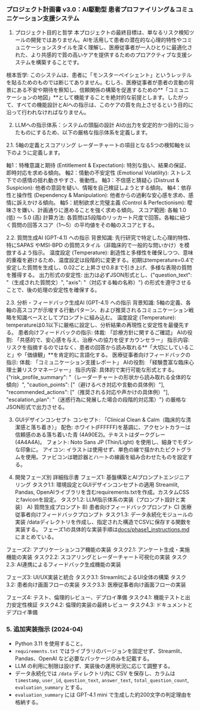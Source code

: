 ### プロジェクト計画書 v3.0：AI駆動型 患者プロファイリング＆コミュニケーション支援システム

1. プロジェクト目的と哲学
本プロジェクトの最終目標は、単なるリスク検知ツールの開発ではありません。AIを活用して患者の潜在的な心理的特性やコミュニケーションスタイルを深く理解し、医療従事者が一人ひとりに最適化された、より共感的で質の高いケアを提供するためのプロアクティブな支援システムを構築することです。

根本哲学:
このシステムは、患者に「モンスターペイシェント」というレッテルを貼るためのものでは断じてありません。むしろ、医療従事者が患者の言動の背景にある不安や期待を察知し、信頼関係の構築を促進するための**「コミュニケーションの地図」**として機能することを絶対的な前提とします。したがって、すべての機能設計とAIへの指示は、このケアの質を向上させるという目的に沿って行われなければなりません。

2. LLMへの指示体系：システムの頭脳の設計
AIの出力を安定的かつ目的に沿ったものにするため、以下の厳格な指示体系を定義します。

2.1. 5軸の定義とスコアリング
レーダーチャートの項目となる5つの検知軸を以下のように定義します。

軸1：特権意識と期待 (Entitlement & Expectation): 特別な扱い、結果の保証、即時対応を求める傾向。
軸2：情動の不安定性 (Emotional Volatility): ストレス下での感情の揺れ動きやすさ、衝動性。
軸3：不信感と猜疑心 (Distrust & Suspicion): 他者の意図を疑い、情報を自己検証しようとする傾向。
軸4：依存性と操作性 (Dependency & Manipulation): 他者からの過剰な安心感を求め、感情に訴えかける傾向。
軸5：統制欲求と完璧主義 (Control & Perfectionism): 曖昧さを嫌い、計画通りに進めることを強く求める傾向。
スコア範囲: 各軸 1.0 (低) 〜 5.0 (高)
計算方法: 各質問は5段階のリッカート尺度で回答。各軸に紐づく質問の回答スコア（1〜5）の平均値をその軸のスコアとする。

2.2. 質問生成AI (GPT-4.1) への指示
背景知識: 先行研究で特定した心理的特性、特にSAPAS やMSI-BPD の質問スタイル（非臨床的で一般的な問いかけ）を模倣するよう指示。
温度設定 (Temperature): 創造性と多様性を確保しつつ、意味的重複を避けるため、温度設定は段階的に変更する。初期はtemperature=0.4で安定した質問を生成し、0.02ごと上昇させ0.8まで引き上げ、多様な表現の質問を獲得する。
出力形式の安定性: 出力は必ずJSON形式とし、{"question_text": "（生成された質問文）", "axis": "（対応する軸の名称）"} の形式を遵守させることで、後の処理の安定性を確保する。

2.3. 分析・フィードバック生成AI (GPT-4.1) への指示
背景知識: 5軸の定義、各軸の高スコアが示唆する行動パターン、および推奨されるコミュニケーション戦略を知識ベースとしてプロンプトに組み込む。
温度設定 (Temperature): temperatureは0.1以下に厳格に設定し、分析結果の再現性と安定性を最優先する。
患者向けフィードバックの指示:
体裁: 「診療方針に関するご確認」
AIの役割: 「共感的で、安心感を与え、治療への協力を促すカウンセラー」
指示内容: リスクを指摘するのではなく、患者の回答から読み取れる**「大切にしていること」や「価値観」**を肯定的に言語化する。
医療従事者向けフィードバックの指示:
体裁: 「コミュニケーション支援レポート」
AIの役割: 「経験豊富な臨床心理士兼リスクマネージャー」
指示内容: 具体的で実行可能な形式とする。{"risk_profile_summary": "（レーダーチャートの形状から読み取れる全体的な傾向）", "caution_points": ["（避けるべき対応や言動の具体例）"], "recommended_actions": ["（推奨される対応や声かけの具体例）"], "escalation_plan": "（迷惑行為に発展した場合の段階的対応策）"} の厳格なJSON形式で出力させる。

3. GUIデザインコンセプト
コンセプト: 「Clinical Clean & Calm（臨床的な清潔感と落ち着き）」
配色: ホワイト(FFFFFF)を基調に、アクセントカラーは信頼感のある落ち着いた青 (4A90E2)。テキストはダークグレー (4A4A4A)。
フォント: Noto Sans JP (Thin/Light) を使用し、細身でモダンな印象に。
アイコン: イラストは使用せず、単色の線で描かれたピクトグラムを使用。ファビコンは聴診器とハートの線画を組み合わせたものを設定する。

4. 開発フェーズ別 詳細指示書
フェーズ1: 基盤構築とAIプロンプトエンジニアリング
タスク1.1: 環境設定とGUIデザインコンセプトの適用
Streamlit, Pandas, OpenAIライブラリを含むrequirements.txtを作成。カスタムCSSとfaviconを設定。
タスク1.2: LLM指示体系の実装（プロンプト設計と実装）
A) 質問生成プロンプト
B) 患者向けフィードバックプロンプト
C) 医療従事者向けフィードバックプロンプト
タスク1.3: データ永続化モジュールの実装
/dataディレクトリを作成し、指定された構造でCSVに保存する関数を実装する。
フェーズ1の具体的な実装手順は[docs/phase1_instructions.md](phase1_instructions.md)にまとめている。

フェーズ2: アプリケーションコア機能の実装
タスク2.1: アンケート生成・実施機能の実装
タスク2.2: スコアリングとレーダーチャート可視化の実装
タスク2.3: AI連携によるフィードバック生成機能の実装

フェーズ3: UI/UX実装と統合
タスク3.1: StreamlitによるUI全体の構築
タスク3.2: 患者向け画面フローの実装
タスク3.3: 医療従事者向け画面フローの実装

フェーズ4: テスト、倫理的レビュー、デプロイ準備
タスク4.1: 機能テストと出力安定性検証
タスク4.2: 倫理的実装の最終レビュー
タスク4.3: ドキュメントとデプロイ準備

### 5. 追加実装指示 (2024-04)
- Python 3.11 を使用すること。
- `requirements.txt` ではライブラリのバージョンを固定せず、Streamlit、Pandas、OpenAI など必要なパッケージのみを記載する。
- LLM の利用に制限は設けず、実装後の運用状況に応じて調整する。
- データ永続化では `/data` ディレクトリ内に CSV を保存し、カラムは `timestamp`, `user_id`, `question_text`, `answer_text`, `total_question_count`, `evaluation_summary` とする。
- `evaluation_summary` には GPT-4.1 mini で生成した約200文字の判定理由を格納する。
